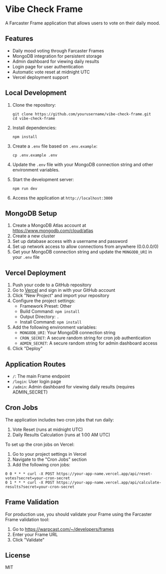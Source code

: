 # Vibe Check Frame

A Farcaster Frame application that allows users to vote on their daily mood.

## Features

- Daily mood voting through Farcaster Frames
- MongoDB integration for persistent storage
- Admin dashboard for viewing daily results
- Login page for user authentication
- Automatic vote reset at midnight UTC
- Vercel deployment support

## Local Development

1. Clone the repository:
   ```
   git clone https://github.com/yourusername/vibe-check-frame.git
   cd vibe-check-frame
   ```

2. Install dependencies:
   ```
   npm install
   ```

3. Create a `.env` file based on `.env.example`:
   ```
   cp .env.example .env
   ```

4. Update the `.env` file with your MongoDB connection string and other environment variables.

5. Start the development server:
   ```
   npm run dev
   ```

6. Access the application at `http://localhost:3000`

## MongoDB Setup

1. Create a MongoDB Atlas account at https://www.mongodb.com/cloud/atlas
2. Create a new cluster
3. Set up database access with a username and password
4. Set up network access to allow connections from anywhere (0.0.0.0/0)
5. Get your MongoDB connection string and update the `MONGODB_URI` in your `.env` file

## Vercel Deployment

1. Push your code to a GitHub repository
2. Go to [Vercel](https://vercel.com) and sign in with your GitHub account
3. Click "New Project" and import your repository
4. Configure the project settings:
   - Framework Preset: Other
   - Build Command: `npm install`
   - Output Directory: `.`
   - Install Command: `npm install`
5. Add the following environment variables:
   - `MONGODB_URI`: Your MongoDB connection string
   - `CRON_SECRET`: A secure random string for cron job authentication
   - `ADMIN_SECRET`: A secure random string for admin dashboard access
6. Click "Deploy"

## Application Routes

- `/`: The main Frame endpoint
- `/login`: User login page
- `/admin`: Admin dashboard for viewing daily results (requires ADMIN_SECRET)

## Cron Jobs

The application includes two cron jobs that run daily:

1. Vote Reset (runs at midnight UTC)
2. Daily Results Calculation (runs at 1:00 AM UTC)

To set up the cron jobs on Vercel:

1. Go to your project settings in Vercel
2. Navigate to the "Cron Jobs" section
3. Add the following cron jobs:

```
0 0 * * * curl -X POST https://your-app-name.vercel.app/api/reset-votes?secret=your-cron-secret
0 1 * * * curl -X POST https://your-app-name.vercel.app/api/calculate-results?secret=your-cron-secret
```

## Frame Validation

For production use, you should validate your Frame using the Farcaster Frame validation tool:

1. Go to https://warpcast.com/~/developers/frames
2. Enter your Frame URL
3. Click "Validate"

## License

MIT 